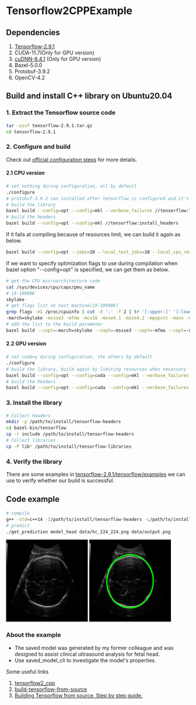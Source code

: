# Tensorflow2CPPExample

## Dependencies
1. [Tensorflow-2.9.1](https://github.com/tensorflow/tensorflow/archive/refs/tags/v2.9.1.tar.gz)
2. CUDA-11.7(Only for GPU version)
3. [cuDNN-8.4.1](https://developer.nvidia.com/rdp/cudnn-archive) (Only for GPU version)
4. Bazel-5.0.0 
5. Protobuf-3.9.2
7. OpenCV-4.2

## Build and install C++ library on Ubuntu20.04
### 1. Extract the Tensorflow source code
``` bash
tar -xzvf tensorflow-2.9.1.tar.gz
cd tensorflow-2.9.1
```

### 2. Configure and build
Check out [official configuration steps](https://www.tensorflow.org/install/source#optional_configure_the_build) for more details.

#### 2.1 CPU version
``` bash
# set nothing during configuration, all by default
./configure
# protobuf-3.9.2 can installed after tensorflow is configured and it's located in tensorflow-2.9.1/bazel-tensorflow-2.9.1/external/com_google_protobuf
# build the library
bazel build --config=opt --config=mkl --verbose_failures //tensorflow:libtensorflow_cc.so
# build the headers
bazel build --config=opt --config=mkl //tensorflow:install_headers
```

If it fails at compiling because of resources limit, we can build it again as below.
``` bash
bazel build --config=opt --jobs=10 --local_test_jobs=10 --local_cpu_resources=10 --local_ram_resources=1024 //tensorflow:libtensorflow_cc.so
```

If we want to specify optimization flags to use during compilation when bazel option "--config=opt" is specified, we can get them as below.
```bash
# get the CPU microarchitecture code
cat /sys/devices/cpu/caps/pmu_name
# i9-10900K
skylake
# get flags list on host machine(i9-10900K)
grep flags -m1 /proc/cpuinfo | cut -d ':' -f 2 | tr '[:upper:]' '[:lower:]' | { read FLAGS; OPT="-march=skylake"; for flag in $FLAGS; do case "$flag" in "sse4_1" | "sse4_2" | "ssse3" | "fma" | "cx16" | "popcnt" | "avx" | "avx2") OPT+=" -m$flag";; esac; done; MODOPT=${OPT//_/\.}; echo "$MODOPT"; }
-march=skylake -mssse3 -mfma -mcx16 -msse4.1 -msse4.2 -mpopcnt -mavx -mavx2
# add the list to the build parameter
bazel build --copt=-march=skylake --copt=-mssse3 --copt=-mfma --copt=-mcx16 --copt=-msse4.1 --copt=-msse4.2 --copt=-mpopcnt --copt=-mavx --copt=-mavx2 --copt=-mfpmath=both --config=mkl --verbose_failures //tensorflow:libtensorflow_cc.so
```

#### 2.2 GPU version
``` bash
# set cuda=y during configuration, the others by default
./configure
# build the library, build again by limiting resources when necessary
bazel build --config=opt --config=cuda --config=mkl --verbose_failures //tensorflow:libtensorflow_cc.so
# build the headers
bazel build --config=opt --config=cuda --config=mkl --verbose_failures //tensorflow:install_headers
```

### 3. Install the library
``` bash
# Collect headers
mkdir -p /path/to/install/tensorflow-headers
cd bazel-bin/tensorflow
cp -r include /path/to/install/tensorflow-headers
# Collect libraries
cp -P lib* /path/to/install/tensorflow-libraries
```

### 4. Verify the library
There are some examples in [tensorflow-2.9.1/tensorflow/examples](https://github.com/tensorflow/tensorflow/tree/master/tensorflow/examples) we can use to verify whether our build is successful.

## Code example
```bash
# compile
g++ -std=c++14 -I/path/to/install/tensorflow-headers -L/path/to/install/tensorflow-libraries  `pkg-config --cflags opencv4` src/get_prediction.cpp -ltensorflow_framework -ltensorflow_cc -lopencv_imgcodecs -lopencv_highgui -lopencv_imgproc -lopencv_core -o get_prediction
# predict
./get_prediction model_head data/hc_224_224.png data/output.png
```
![input.png](./data/hc_224_224.png)     ![result.png](./data/output.png)
### About the example
- The saved model was generated by my former colleague and was designed to assist clinical ultrasound analysis for fetal head.
- Use saved_model_cli to investigate the model's properties.

Some useful links
1. [tensorflow2_cpp](https://github.com/borarak/tensorflow2_cpp)
2. [build-tensorflow-from-source](https://gist.github.com/Brainiarc7/6d6c3f23ea057775b72c52817759b25c)
3. [Building Tensorflow from source. Step by step guide.](https://medium.com/analytics-vidhya/building-tensorflow-from-source-step-by-step-guide-1075ef2d9356)
